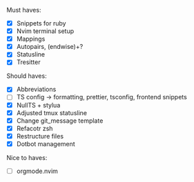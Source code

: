 Must haves:

- [x] Snippets for ruby
- [x] Nvim terminal setup
- [x] Mappings
- [x] Autopairs, (endwise)+?
- [x] Statusline
- [x] Tresitter

Should haves:

- [x] Abbreviations
- [ ] TS config -> formatting, prettier, tsconfig, frontend snippets
- [x] NullTS + stylua
- [x] Adjusted tmux statusline
- [x] Change git_message template
- [x] Refacotr zsh
- [x] Restructure files
- [x] Dotbot management

Nice to haves:

- [ ] orgmode.nvim
